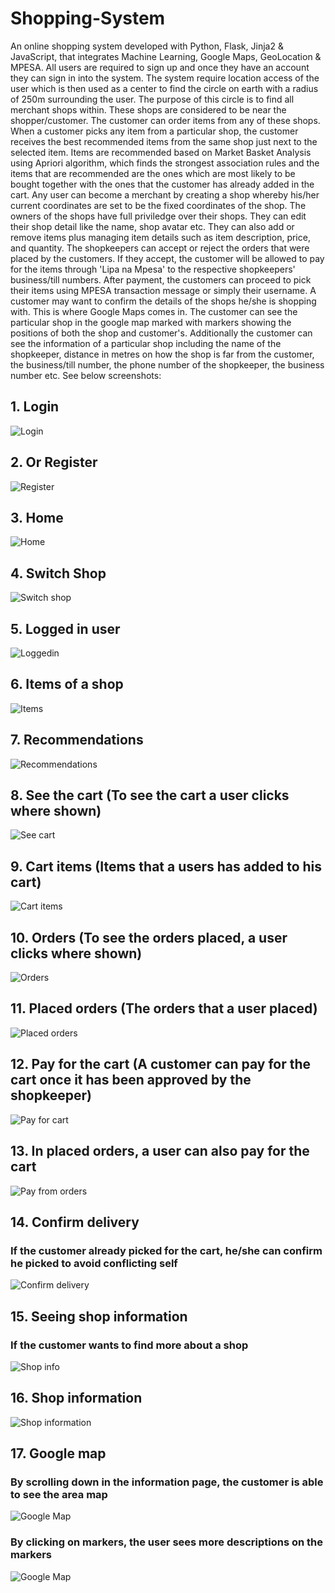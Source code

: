 # Shopping-System
An online shopping system developed with Python, Flask, Jinja2 &amp; JavaScript, that integrates Machine Learning, Google Maps, GeoLocation &amp; MPESA.
All users are required to sign up and once they have an account they can sign in into the system.
The system require location access of the user which is then used as a center to find the circle on earth with a radius of 250m surrounding the user.
The purpose of this circle is to find all merchant shops within. These shops are considered to be near the shopper/customer. The customer can order items from any of these shops. When a customer picks any item  from a particular shop, the customer receives the best recommended items from the same shop just next to the selected item. Items are recommended based on Market Basket Analysis using Apriori algorithm, which finds the strongest association rules and the items that are recommended are the ones which are most likely to be bought together with the ones that the customer has already added in the cart.
Any user can become a merchant by creating a shop whereby his/her current coordinates are set to be the fixed coordinates of the shop. The owners of the shops have full priviledge over their shops. They can edit their shop detail like the name, shop avatar etc. They can also add or remove items plus managing item details such as item description, price, and quantity.
The shopkeepers can accept or reject the orders that were placed by the customers. If they accept, the customer will be allowed to pay for the items through 'Lipa na Mpesa' to the respective shopkeepers' business/till numbers. After payment, the customers can proceed to pick their items using MPESA transaction message or simply their username.
A customer may want to confirm the details of the shops he/she is shopping with. This is where Google Maps comes in. The customer can see the particular shop in the google map marked with markers showing the positions of both the shop and customer's. Additionally the customer can see the information of a particular shop including the name of the shopkeeper, distance in metres on how the shop is far from the customer, the business/till number, the phone number of the shopkeeper, the business number etc.
See below screenshots:
## 1. Login
![Login](https://github.com/SimonDouglas-bit/Shopping-System/blob/main/images/Screenshot%20from%202022-09-21%2012-03-56.png)
## 2. Or Register
![Register](https://github.com/SimonDouglas-bit/Shopping-System/blob/main/images/Screenshot%20from%202022-09-21%2012-10-44.png)
## 3. Home
![Home](https://github.com/SimonDouglas-bit/Shopping-System/blob/main/images/Screenshot%20from%202022-09-21%2012-04-59.png)
## 4. Switch Shop
![Switch shop](https://github.com/SimonDouglas-bit/Shopping-System/blob/main/images/change%20shop.png)
## 5. Logged in user
![Loggedin](https://github.com/SimonDouglas-bit/Shopping-System/blob/main/images/loggedin.png)
## 6. Items of a shop
![Items](https://github.com/SimonDouglas-bit/Shopping-System/blob/main/images/items.png)
## 7. Recommendations
![Recommendations](https://github.com/SimonDouglas-bit/Shopping-System/blob/main/images/recommendations.png)
## 8. See the cart (To see the cart a user clicks where shown)
![See cart](https://github.com/SimonDouglas-bit/Shopping-System/blob/main/images/cart.png)
## 9. Cart items (Items that a users has added to his cart)
![Cart items](https://github.com/SimonDouglas-bit/Shopping-System/blob/main/images/Screenshot%20from%202022-09-21%2012-09-25.png)
## 10. Orders (To see the orders placed, a user clicks where shown)
![Orders](https://github.com/SimonDouglas-bit/Shopping-System/blob/main/images/orders.png)
## 11. Placed orders (The orders that a user placed)
![Placed orders](https://github.com/SimonDouglas-bit/Shopping-System/blob/main/images/Screenshot%20from%202022-09-21%2012-07-45.png)
## 12. Pay for the cart (A customer can pay for the cart once it has been approved by the shopkeeper)
![Pay for cart](https://github.com/SimonDouglas-bit/Shopping-System/blob/main/images/orderpay.png)
## 13. In placed orders, a user can also pay for the cart
![Pay from orders](https://github.com/SimonDouglas-bit/Shopping-System/blob/main/images/mpesa.png)
## 14. Confirm delivery
### If the customer already picked for the cart, he/she can confirm he picked to avoid conflicting self
![Confirm delivery](https://github.com/SimonDouglas-bit/Shopping-System/blob/main/images/confirmdelivered.png)
## 15. Seeing shop information
### If the customer wants to find more about a shop
![Shop info](https://github.com/SimonDouglas-bit/Shopping-System/blob/main/images/info.png)
## 16. Shop information
![Shop information](https://github.com/SimonDouglas-bit/Shopping-System/blob/main/images/Screenshot%20from%202022-09-21%2012-06-33.png00)
## 17. Google map
### By scrolling down in the information page, the customer is able to see the area map
![Google Map](https://github.com/SimonDouglas-bit/Shopping-System/blob/main/images/Screenshot%20from%202022-09-21%2012-07-10.png)
### By clicking on markers, the user sees more descriptions on the markers
![Google Map](https://github.com/SimonDouglas-bit/Shopping-System/blob/main/images/Screenshot%20from%202022-09-21%2012-07-22.png)
